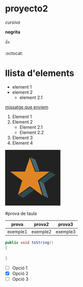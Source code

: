 # proyecto2

*cursiva*

**negrita**

:+1:

:octocat:
# llista d'elements
* element 1
* element 2
  * element 2.1

[missatge que enviem](http://ismycomputeronfire.com/)

1. Element 1
2. Element 2
    * Element 2.1
    * Element 2.2
3. Element 3
4. Element 4

![exemple d'imatge](https://github.com/Paubort/proyecto2/blob/master/PruebasGIT/initializr/apple-touch-icon.png)

#prova de taula

prova| prova2|prova3|
------|------|------|
exemple1|exemple2|exemple3|

```java
public void toString()
{
  
}
```

- [ ] Opció 1
- [x] Opció 2
- [ ] Opció 3
